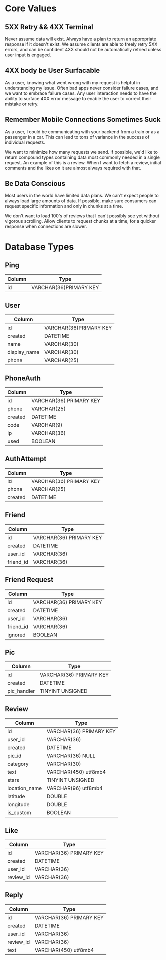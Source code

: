 # Core Values

## 5XX Retry && 4XX Terminal

Never assume data will exist. Always have a plan to return an appropriate response if it doesn't exist. We assume clients are able to freely retry 5XX errors, and can be confident 4XX should not be automatically retried unless user input is engaged.

## 4XX body be User Surfacable

As a user, knowing what went wrong with my request is helpful in understanding my issue. Often bad apps never consider failure cases, and we want to embrace failure cases. Any user interaction needs to have the ability to surface 4XX error message to enable the user to correct their mistake or retry.

## Remember Mobile Connections Sometimes Suck

As a user, I could be communicating with your backend from a train or as a passenger in a car. This can lead to tons of variance in the success of individual requests.

We want to minimize how many requests we send. If possible, we'd like to return compound types containing data most commonly needed in a single request. An example of this is a review. When I want to fetch a review, initial comments and the likes on it are almost always required with that.

## Be Data Conscious

Most users in the world have limited data plans. We can't expect people to always load large amounts of data. If possible, make sure consumers can request specific information and only in chunks at a time.

We don't want to load 100's of reviews that I can't possibly see yet without vigorous scrolling. Allow clients to request chunks at a time, for a quicker response when connections are slower.

# Database Types

## Ping

| Column | Type                   |
| ------ | ---------------------- |
| id     | VARCHAR(36)PRIMARY KEY |

## User

| Column       | Type                   |
| ------------ | ---------------------- |
| id           | VARCHAR(36)PRIMARY KEY |
| created      | DATETIME               |
| name         | VARCHAR(30)            |
| display_name | VARCHAR(30)            |
| phone        | VARCHAR(25)            |

## PhoneAuth

| Column  | Type                    |
| ------- | ----------------------- |
| id      | VARCHAR(36) PRIMARY KEY |
| phone   | VARCHAR(25)             |
| created | DATETIME                |
| code    | VARCHAR(9)              |
| ip      | VARCHAR(36)             |
| used    | BOOLEAN                 |

## AuthAttempt

| Column  | Type                    |
| ------- | ----------------------- |
| id      | VARCHAR(36) PRIMARY KEY |
| phone   | VARCHAR(25)             |
| created | DATETIME                |

## Friend

| Column    | Type                    |
| --------- | ----------------------- |
| id        | VARCHAR(36) PRIMARY KEY |
| created   | DATETIME                |
| user_id   | VARCHAR(36)             |
| friend_id | VARCHAR(36)             |

## Friend Request

| Column    | Type                    |
| --------- | ----------------------- |
| id        | VARCHAR(36) PRIMARY KEY |
| created   | DATETIME                |
| user_id   | VARCHAR(36)             |
| friend_id | VARCHAR(36)             |
| ignored   | BOOLEAN                 |

## Pic

| Column      | Type                    |
| ----------- | ----------------------- |
| id          | VARCHAR(36) PRIMARY KEY |
| created     | DATETIME                |
| pic_handler | TINYINT UNSIGNED        |

## Review

| Column        | Type                    |
| ------------- | ----------------------- |
| id            | VARCHAR(36) PRIMARY KEY |
| user_id       | VARCHAR(36)             |
| created       | DATETIME                |
| pic_id        | VARCHAR(36) NULL        |
| category      | VARCHAR(30)             |
| text          | VARCHAR(450) utf8mb4    |
| stars         | TINYINT UNSIGNED        |
| location_name | VARCHAR(96) utf8mb4     |
| latitude      | DOUBLE                  |
| longitude     | DOUBLE                  |
| is_custom     | BOOLEAN                 |

## Like

| Column    | Type                    |
| --------- | ----------------------- |
| id        | VARCHAR(36) PRIMARY KEY |
| created   | DATETIME                |
| user_id   | VARCHAR(36)             |
| review_id | VARCHAR(36)             |

## Reply

| Column    | Type                    |
| --------- | ----------------------- |
| id        | VARCHAR(36) PRIMARY KEY |
| created   | DATETIME                |
| user_id   | VARCHAR(36)             |
| review_id | VARCHAR(36)             |
| text      | VARCHAR(450) utf8mb4    |
